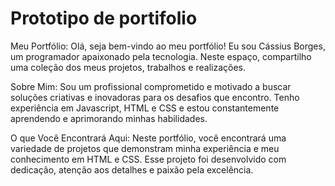 # Prototipo de portifolio
 
Meu Portfólio:
Olá, seja bem-vindo ao meu portfólio! Eu sou Cássius Borges, um programador apaixonado pela tecnologia. Neste espaço, compartilho uma coleção dos meus projetos, trabalhos e realizações.

Sobre Mim:
Sou um profissional comprometido e motivado a buscar soluções criativas e inovadoras para os desafios que encontro. Tenho experiência em Javascript, HTML e CSS e estou constantemente aprendendo e aprimorando minhas habilidades.

O que Você Encontrará Aqui:
Neste portfólio, você encontrará uma variedade de projetos que demonstram minha experiência e meu conhecimento em HTML e CSS. Esse projeto foi desenvolvido com dedicação, atenção aos detalhes e paixão pela excelência.